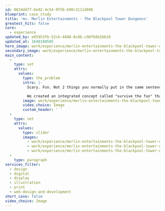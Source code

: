 ```yaml
---
id: 0834dd77-6e92-4c54-9f56-b90c3111d60b
blueprint: case_study
title: 'mc- Merlin Entertainments - The Blackpool Tower Dungeons'
greatest_hits: false
core:
  - experience
updated_by: e85953fb-52c6-4488-8c8b-c90f68b2bb10
updated_at: 1640100585
hero_image: work/experience/merlin-entertainments-the-blackpool-tower-dungeons/Merlin-2-Experience-Full-Image-1360x768.5.jpg
secondary_image: work/experience/merlin-entertainments-the-blackpool-tower-dungeons/Merlin-2-Experience-Secondary-Image-896x597.jpg
main_content:
  -
    type: set
    attrs:
      values:
        type: the_problem
        intro: |-
          Scary. Fun. Not 2 things you normally put in the same sentence. But that's exactly what our friends at Merlin Entertainments needed from us. Their launch of the new Blackpool Tower Dungeons was a big deal. And so they wanted to make a big noise about it. 

          We created an integrated concept called "survive the fun" that ran across multiple media. From bus-shells to leaflets, from websites to landing pages, we covered it all. A campaign designed to appeal to families who want a fun and scary experience? Job done.
        image: work/experience/merlin-entertainments-the-blackpool-tower-dungeons/Merlin-2-Experience-Large-927x522-2.jpg
        video_choice: Image
        custom_header: ' '
  -
    type: set
    attrs:
      values:
        type: slider
        images:
          - work/experience/merlin-entertainments-the-blackpool-tower-dungeons/Merlin-2-Experience-Small-740x416.25-1.jpg
          - work/experience/merlin-entertainments-the-blackpool-tower-dungeons/Merlin-2-Experience-Small-740x416.25-2.jpg
          - work/experience/merlin-entertainments-the-blackpool-tower-dungeons/Merlin-2-Experience-Small-740x416.25-3.jpg
  -
    type: paragraph
services_filter:
  - design
  - digital
  - display
  - illustration
  - print
  - web-design-and-development
short_case: false
video_choice: Image
---
```

